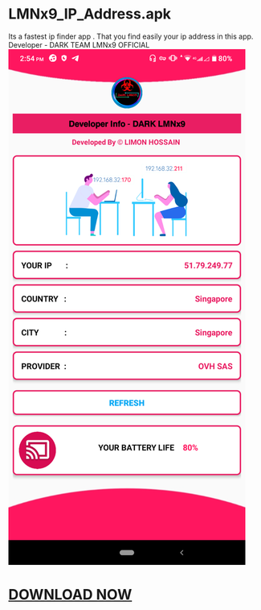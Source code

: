 # LMNx9_IP_Address.apk
Its a fastest ip finder app . That you find easily your ip address in this app. Developer - DARK TEAM LMNx9 OFFICIAL 
![](https://github.com/LMNx9-JOHNY/LMNx9_IP_Address.apk/blob/main/Screenshot_20240129-145427.png)

# <a href="">DOWNLOAD NOW</a>
